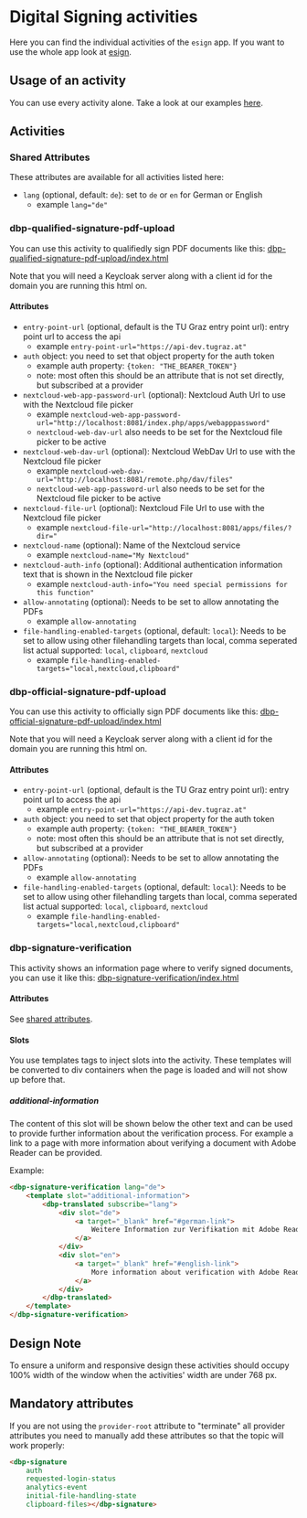 # Digital Signing activities

Here you can find the individual activities of the `esign` app. If you want to use the whole app look at [esign](https://github.com/digital-blueprint/esign-app).

## Usage of an activity

You can use every activity alone. Take a look at our examples [here](https://github.com/digital-blueprint/esign-app/tree/main/examples).

## Activities

### Shared Attributes

These attributes are available for all activities listed here:

- `lang` (optional, default: `de`): set to `de` or `en` for German or English
    - example `lang="de"`

### dbp-qualified-signature-pdf-upload

You can use this activity to qualifiedly sign PDF documents like this:
[dbp-qualified-signature-pdf-upload/index.html](https://github.com/digital-blueprint/esign-app/tree/main/examples/dbp-qualified-signature-pdf-upload/index.html)

Note that you will need a Keycloak server along with a client id for the domain you are running this html on.

#### Attributes

- `entry-point-url` (optional, default is the TU Graz entry point url): entry point url to access the api
    - example `entry-point-url="https://api-dev.tugraz.at"`
- `auth` object: you need to set that object property for the auth token
    - example auth property: `{token: "THE_BEARER_TOKEN"}`
    - note: most often this should be an attribute that is not set directly, but subscribed at a provider
- `nextcloud-web-app-password-url` (optional): Nextcloud Auth Url to use with the Nextcloud file picker
    - example `nextcloud-web-app-password-url="http://localhost:8081/index.php/apps/webapppassword"`
    - `nextcloud-web-dav-url` also needs to be set for the Nextcloud file picker to be active
- `nextcloud-web-dav-url` (optional): Nextcloud WebDav Url to use with the Nextcloud file picker
    - example `nextcloud-web-dav-url="http://localhost:8081/remote.php/dav/files"`
    - `nextcloud-web-app-password-url` also needs to be set for the Nextcloud file picker to be active
- `nextcloud-file-url` (optional): Nextcloud File Url to use with the Nextcloud file picker
    - example `nextcloud-file-url="http://localhost:8081/apps/files/?dir="`
- `nextcloud-name` (optional): Name of the Nextcloud service
    - example `nextcloud-name="My Nextcloud"`
- `nextcloud-auth-info` (optional): Additional authentication information text that is shown in the Nextcloud file picker
    - example `nextcloud-auth-info="You need special permissions for this function"`
- `allow-annotating` (optional): Needs to be set to allow annotating the PDFs
    - example `allow-annotating`
- `file-handling-enabled-targets` (optional, default: `local`): Needs to be set to allow using other filehandling
  targets than local, comma seperated list
  actual supported: `local`, `clipboard`, `nextcloud`
    - example `file-handling-enabled-targets="local,nextcloud,clipboard"`

### dbp-official-signature-pdf-upload

You can use this activity to officially sign PDF documents like this:
[dbp-official-signature-pdf-upload/index.html](https://github.com/digital-blueprint/esign-app/tree/main/examples/dbp-official-signature-pdf-upload/index.html)

Note that you will need a Keycloak server along with a client id for the domain you are running this html on.

#### Attributes

- `entry-point-url` (optional, default is the TU Graz entry point url): entry point url to access the api
    - example `entry-point-url="https://api-dev.tugraz.at"`
- `auth` object: you need to set that object property for the auth token
    - example auth property: `{token: "THE_BEARER_TOKEN"}`
    - note: most often this should be an attribute that is not set directly, but subscribed at a provider
- `allow-annotating` (optional): Needs to be set to allow annotating the PDFs
    - example `allow-annotating`
- `file-handling-enabled-targets` (optional, default: `local`): Needs to be set to allow using other filehandling
  targets than local, comma seperated list
  actual supported: `local`, `clipboard`, `nextcloud`
    - example `file-handling-enabled-targets="local,nextcloud,clipboard"`

### dbp-signature-verification

This activity shows an information page where to verify signed documents, you can use it like this:
[dbp-signature-verification/index.html](https://github.com/digital-blueprint/esign-app/tree/main/examples/dbp-signature-verification/index.html)

#### Attributes

See [shared attributes](#shared-attributes).

#### Slots

You use templates tags to inject slots into the activity.
These templates will be converted to div containers when the page is loaded and will not show up before that.

##### additional-information

The content of this slot will be shown below the other text and can be used to provide
further information about the verification process. For example a link to a page with
more information about verifying a document with Adobe Reader can be provided.

Example:

```html
<dbp-signature-verification lang="de">
    <template slot="additional-information">
        <dbp-translated subscribe="lang">
            <div slot="de">
                <a target="_blank" href="#german-link">
                    Weitere Information zur Verifikation mit Adobe Reader
                </a>
            </div>
            <div slot="en">
                <a target="_blank" href="#english-link">
                    More information about verification with Adobe Reader
                </a>
            </div>
        </dbp-translated>
    </template>
</dbp-signature-verification>
```

## Design Note

To ensure a uniform and responsive design these activities should occupy 100% width of the window when the activities' width are under 768 px.

## Mandatory attributes

If you are not using the `provider-root` attribute to "terminate" all provider attributes
you need to manually add these attributes so that the topic will work properly:

```html
<dbp-signature
    auth
    requested-login-status
    analytics-event
    initial-file-handling-state
    clipboard-files></dbp-signature>
```
